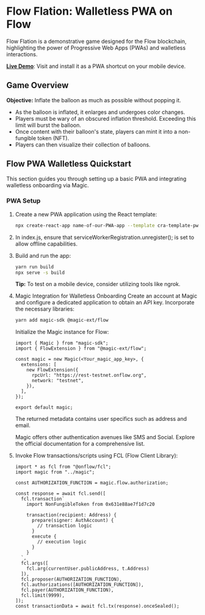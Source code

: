 # Flow Flation: Walletless PWA on Flow

Flow Flation is a demonstrative game designed for the Flow blockchain, highlighting the power of Progressive Web Apps (PWAs) and walletless interactions.

[**Live Demo**](https://flow-flation.vercel.app/): Visit and install it as a PWA shortcut on your mobile device.

## Game Overview

**Objective:** Inflate the balloon as much as possible without popping it.

- As the balloon is inflated, it enlarges and undergoes color changes.
- Players must be wary of an obscured inflation threshold. Exceeding this limit will burst the balloon.
- Once content with their balloon's state, players can mint it into a non-fungible token (NFT).
- Players can then visualize their collection of balloons.

## Flow PWA Walletless Quickstart

This section guides you through setting up a basic PWA and integrating walletless onboarding via Magic.

### PWA Setup

1. Create a new PWA application using the React template:
   ```bash
   npx create-react-app name-of-our-PWA-app --template cra-template-pwa

2. In index.js, ensure that serviceWorkerRegistration.unregister(); is set to allow offline capabilities.

3. Build and run the app:
    ```bash
    yarn run build
    npx serve -s build
    ```
    **Tip:** To test on a mobile device, consider utilizing tools like ngrok.

4. Magic Integration for Walletless Onboarding
Create an account at Magic and configure a dedicated application to obtain an API key.
Incorporate the necessary libraries:
    ```bash
    yarn add magic-sdk @magic-ext/flow
    ```
	
    Initialize the Magic instance for Flow:
    ```javscript
    import { Magic } from "magic-sdk";
    import { FlowExtension } from "@magic-ext/flow";
    
    const magic = new Magic(<Your_magic_app_key>, {
      extensions: [
        new FlowExtension({
          rpcUrl: "https://rest-testnet.onflow.org",
          network: "testnet",
        }),
      ],
    });
    
    export default magic;
    ```
    The returned metadata contains user specifics such as address and email.

    Magic offers other authentication avenues like SMS and Social. Explore the official documentation for a comprehensive list.

5. Invoke Flow transactions/scripts using FCL (Flow Client Library):
    ```
    import * as fcl from "@onflow/fcl";
    import magic from "../magic";
    
    const AUTHORIZATION_FUNCTION = magic.flow.authorization;
    
    const response = await fcl.send([
      fcl.transaction`
        import NonFungibleToken from 0x631e88ae7f1d7c20
    
        transaction(recipient: Address) {
          prepare(signer: AuthAccount) {
            // transaction logic
          }
          execute {
            // execution logic
          }
        }
      `,
      fcl.args([
        fcl.arg(currentUser.publicAddress, t.Address)
      ]),
      fcl.proposer(AUTHORIZATION_FUNCTION),
      fcl.authorizations([AUTHORIZATION_FUNCTION]),
      fcl.payer(AUTHORIZATION_FUNCTION),
      fcl.limit(9999),
    ]);
    const transactionData = await fcl.tx(response).onceSealed();

